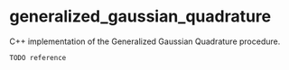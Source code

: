 # generalized_gaussian_quadrature

C++ implementation of the Generalized Gaussian Quadrature procedure. 

    TODO reference